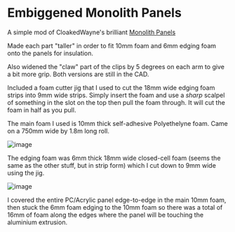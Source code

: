 # Embiggened Monolith Panels

A simple mod of CloakedWayne's brilliant [Monolith Panels](https://github.com/CloakedWayne/Monolith_Panels)

Made each part "taller" in order to fit 10mm foam and 6mm edging foam onto the panels for insulation.

Also widened the "claw" part of the clips by 5 degrees on each arm to give a bit more grip. Both versions are still in the CAD.

Included a foam cutter jig that I used to cut the 18mm wide edging foam strips into 9mm wide strips. Simply insert the foam and use a *sharp* scalpel of something in the slot on the top then pull the foam through. It will cut the foam in half as you pull.

The main foam I used is 10mm thick self-adhesive Polyethelyne foam. Came on a 750mm wide by 1.8m long roll.

![image](https://github.com/Esoterical/PrinterMods/assets/124253477/ad635bcc-f7f2-4274-a53f-e61a76e18e89)

The edging foam was 6mm thick 18mm wide closed-cell foam (seems the same as the other stuff, but in strip form) which I cut down to 9mm wide using the jig.

![image](https://github.com/Esoterical/PrinterMods/assets/124253477/2fa532c8-cb89-455c-88bd-842de2873f2b)

I covered the entire PC/Acrylic panel edge-to-edge in the main 10mm foam, then stuck the 6mm foam edging to the 10mm foam so there was a total of 16mm of foam along the edges where the panel will be touching the aluminium extrusion.
